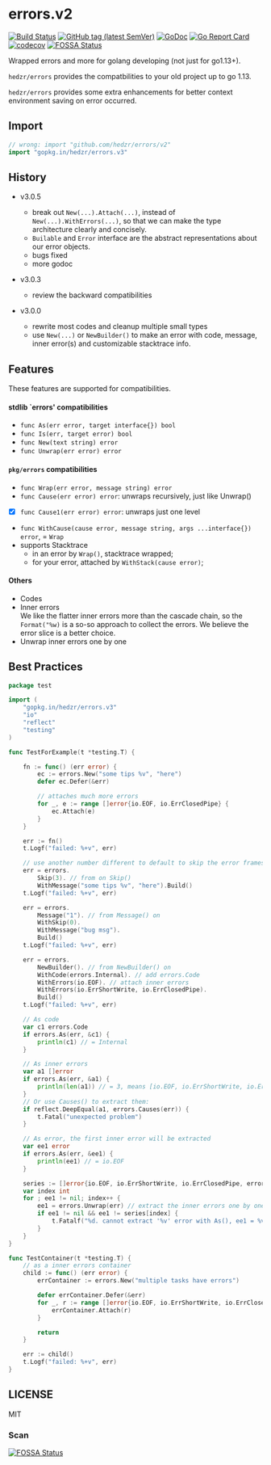 # errors.v2

[![Build Status](https://travis-ci.org/hedzr/errors.svg?branch=master)](https://travis-ci.org/hedzr/errors)
[![GitHub tag (latest SemVer)](https://img.shields.io/github/tag/hedzr/errors.svg?label=release)](https://gopkg.in/hedzr/errors.v3)
[![GoDoc](https://img.shields.io/badge/godoc-reference-blue.svg?style=flat)](https://godoc.org/github.com/hedzr/errors)
[![Go Report Card](https://goreportcard.com/badge/github.com/hedzr/errors)](https://goreportcard.com/report/github.com/hedzr/errors)
[![codecov](https://codecov.io/gh/hedzr/errors/branch/v2/graph/badge.svg)](https://codecov.io/gh/hedzr/errors)
[![FOSSA Status](https://app.fossa.com/api/projects/git%2Bgithub.com%2Fhedzr%2Ferrors.svg?type=shield)](https://app.fossa.com/projects/git%2Bgithub.com%2Fhedzr%2Ferrors?ref=badge_shield)

Wrapped errors and more for golang developing (not just for go1.13+).

`hedzr/errors` provides the compatbilities to your old project up to go 1.13.

`hedzr/errors` provides some extra enhancements for better context environment saving on error occurred.

## Import

```go
// wrong: import "github.com/hedzr/errors/v2"
import "gopkg.in/hedzr/errors.v3"
```

## History

- v3.0.5
  - break out `New(...).Attach(...)`, instead of `New(...).WithErrors(...)`, so that we can make the type architecture clearly and concisely.
  - `Builable` and `Error` interface are the abstract representations about our error objects.
  - bugs fixed
  - more godoc

- v3.0.3
  - review the backward compatibilities

- v3.0.0
  - rewrite most codes and cleanup multiple small types
  - use `New(...)` or `NewBuilder()` to make an error with code, message, inner error(s) and customizable stacktrace info.

## Features

These features are supported for compatibilities.

#### stdlib `errors' compatibilities

- `func As(err error, target interface{}) bool`
- `func Is(err, target error) bool`
- `func New(text string) error`
- `func Unwrap(err error) error`

#### `pkg/errors` compatibilities

- `func Wrap(err error, message string) error`
- `func Cause(err error) error`: unwraps recursively, just like Unwrap()
- [x] `func Cause1(err error) error`: unwraps just one level
- `func WithCause(cause error, message string, args ...interface{}) error`, = `Wrap`
- supports Stacktrace
  - in an error by `Wrap()`, stacktrace wrapped;
  - for your error, attached by `WithStack(cause error)`;

#### Others

- Codes
- Inner errors  
  We like the flatter inner errors more than the cascade chain, so the `Format("%w)` is a so-so approach to collect the errors. We believe the error slice is a better choice.
- Unwrap inner errors one by one

## Best Practices

```go
package test

import (
	"gopkg.in/hedzr/errors.v3"
	"io"
	"reflect"
	"testing"
)

func TestForExample(t *testing.T) {

	fn := func() (err error) {
		ec := errors.New("some tips %v", "here")
		defer ec.Defer(&err)

		// attaches much more errors
		for _, e := range []error{io.EOF, io.ErrClosedPipe} {
			ec.Attach(e)
		}
	}

	err := fn()
	t.Logf("failed: %+v", err)

	// use another number different to default to skip the error frames
	err = errors.
		Skip(3). // from on Skip()
		WithMessage("some tips %v", "here").Build()
	t.Logf("failed: %+v", err)

	err = errors.
		Message("1"). // from Message() on
		WithSkip(0).
		WithMessage("bug msg").
		Build()
	t.Logf("failed: %+v", err)

	err = errors.
		NewBuilder(). // from NewBuilder() on
		WithCode(errors.Internal). // add errors.Code
		WithErrors(io.EOF). // attach inner errors
		WithErrors(io.ErrShortWrite, io.ErrClosedPipe).
		Build()
	t.Logf("failed: %+v", err)

	// As code
	var c1 errors.Code
	if errors.As(err, &c1) {
		println(c1) // = Internal
	}

	// As inner errors
	var a1 []error
	if errors.As(err, &a1) {
		println(len(a1)) // = 3, means [io.EOF, io.ErrShortWrite, io.ErrClosedPipe]
	}
	// Or use Causes() to extract them:
	if reflect.DeepEqual(a1, errors.Causes(err)) {
		t.Fatal("unexpected problem")
	}

	// As error, the first inner error will be extracted
	var ee1 error
	if errors.As(err, &ee1) {
		println(ee1) // = io.EOF
	}

	series := []error{io.EOF, io.ErrShortWrite, io.ErrClosedPipe, errors.Internal}
	var index int
	for ; ee1 != nil; index++ {
		ee1 = errors.Unwrap(err) // extract the inner errors one by one
		if ee1 != nil && ee1 != series[index] {
			t.Fatalf("%d. cannot extract '%v' error with As(), ee1 = %v", index, series[index], ee1)
		}
	}
}

func TestContainer(t *testing.T) {
	// as a inner errors container
	child := func() (err error) {
		errContainer := errors.New("multiple tasks have errors")

		defer errContainer.Defer(&err)
		for _, r := range []error{io.EOF, io.ErrShortWrite, io.ErrClosedPipe, errors.Internal} {
			errContainer.Attach(r)
		}

		return
	}

	err := child()
	t.Logf("failed: %+v", err)
}
```

## LICENSE

MIT

### Scan

[![FOSSA Status](https://app.fossa.com/api/projects/git%2Bgithub.com%2Fhedzr%2Ferrors.svg?type=large)](https://app.fossa.com/projects/git%2Bgithub.com%2Fhedzr%2Ferrors?ref=badge_large)